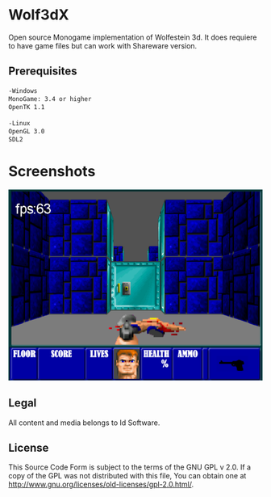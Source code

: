 # Wolf3dX
Open source Monogame implementation of Wolfestein 3d. It does requiere to have game files but can work with Shareware version.

## Prerequisites

   
    -Windows
    MonoGame: 3.4 or higher
    OpenTK 1.1
    
    -Linux
    OpenGL 3.0
    SDL2 
	
# Screenshots

![Screenshot](image1.png)
	
## Legal

All content and media belongs to Id Software.

## License

This Source Code Form is subject to the terms of the GNU GPL v 2.0. If a copy of the GPL was not distributed with this file, You can obtain one at http://www.gnu.org/licenses/old-licenses/gpl-2.0.html/.
